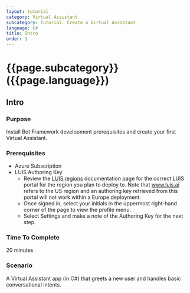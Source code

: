 ```yaml
---
layout: tutorial
category: Virtual Assistant
subcategory: Tutorial: Create a Virtual Assistant
language: C#
title: Intro
order: 1
---
```


# {{page.subcategory}} ({{page.language}})
## Intro

### Purpose
Install Bot Framework development prerequisites and create your first Virtual Assistant.

### Prerequisites
- Azure Subscription
- LUIS Authoring Key
    - Review the [LUIS regions](https://docs.microsoft.com/en-us/azure/cognitive-services/luis/luis-reference-regions) documentation page for the correct LUIS portal for the region you plan to deploy to. Note that www.luis.ai refers to the US region and an authoring key retrieved from this portal will not work within a Europe deployment.
    - Once signed in, select your initials in the uppermost right-hand corner of the page to view the profile menu.
    - Select Settings and make a note of the Authoring Key for the next step.

### Time To Complete
20 minutes

### Scenario
A Virtual Assistant app (in C#) that greets a new user and handles basic conversational intents.
